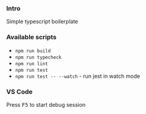 ### Intro

Simple typescript boilerplate

### Available scripts

- `npm run build`
- `npm run typecheck`
- `npm run lint`
- `npm run test`
- `npm run test -- --watch` - run jest in watch mode

### VS Code

Press <kbd>F5</kbd> to start debug session

